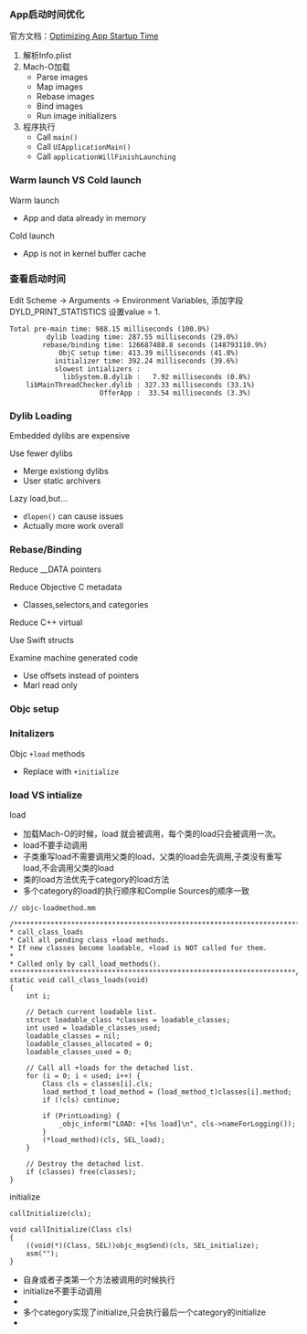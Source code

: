 ### App启动时间优化

官方文档：[Optimizing App Startup Time](https://developer.apple.com/videos/play/wwdc2016/406)



1. 解析Info.plist
2. Mach-O加载
   * Parse images
   * Map images
   * Rebase images
   * Bind images
   * Run image initializers
3. 程序执行
   * Call `main()`
   * Call `UIApplicationMain()`
   * Call `applicationWillFinishLaunching`



### Warm launch VS Cold launch

Warm launch

* App and data already in memory

Cold launch

* App is not in kernel buffer cache

  

### 查看启动时间

Edit Scheme -> Arguments -> Environment Variables, 添加字段 DYLD_PRINT_STATISTICS 设置value = 1.

```
Total pre-main time: 988.15 milliseconds (100.0%)
         dylib loading time: 287.55 milliseconds (29.0%)
        rebase/binding time: 126687488.8 seconds (148793110.9%)
            ObjC setup time: 413.39 milliseconds (41.8%)
           initializer time: 392.24 milliseconds (39.6%)
           slowest intializers :
             libSystem.B.dylib :   7.92 milliseconds (0.8%)
    libMainThreadChecker.dylib : 327.33 milliseconds (33.1%)
                      OfferApp :  33.54 milliseconds (3.3%)
```



### Dylib Loading

Embedded dylibs are expensive

Use fewer dylibs

* Merge existiong dylibs
* User static archivers

Lazy load,but...

* `dlopen()` can cause issues
* Actually more work overall



### Rebase/Binding

Reduce __DATA pointers

Reduce Objective C metadata

* Classes,selectors,and categories

Reduce C++ virtual

Use Swift structs

Examine machine generated code

* Use offsets instead of pointers
* Marl read only

### Objc setup





### Initalizers



Objc `+load` methods

* Replace with `+initialize`





### load VS intialize



load

* 加载Mach-O的时候，load 就会被调用，每个类的load只会被调用一次。
* load不要手动调用
* 子类重写load不需要调用父类的load，父类的load会先调用,子类没有重写load,不会调用父类的load
* 类的load方法优先于category的load方法
* 多个category的load的执行顺序和Complie Sources的顺序一致



```
// objc-loadmethod.mm

/***********************************************************************
* call_class_loads
* Call all pending class +load methods.
* If new classes become loadable, +load is NOT called for them.
*
* Called only by call_load_methods().
**********************************************************************/
static void call_class_loads(void)
{
    int i;
    
    // Detach current loadable list.
    struct loadable_class *classes = loadable_classes;
    int used = loadable_classes_used;
    loadable_classes = nil;
    loadable_classes_allocated = 0;
    loadable_classes_used = 0;
    
    // Call all +loads for the detached list.
    for (i = 0; i < used; i++) {
        Class cls = classes[i].cls;
        load_method_t load_method = (load_method_t)classes[i].method;
        if (!cls) continue; 

        if (PrintLoading) {
            _objc_inform("LOAD: +[%s load]\n", cls->nameForLogging());
        }
        (*load_method)(cls, SEL_load);
    }
    
    // Destroy the detached list.
    if (classes) free(classes);
}
```



initialize

```
callInitialize(cls);

void callInitialize(Class cls)
{
    ((void(*)(Class, SEL))objc_msgSend)(cls, SEL_initialize);
    asm("");
}
```



* 自身或者子类第一个方法被调用的时候执行
* initialize不要手动调用
* 
* 多个category实现了initialize,只会执行最后一个category的initialize
* 